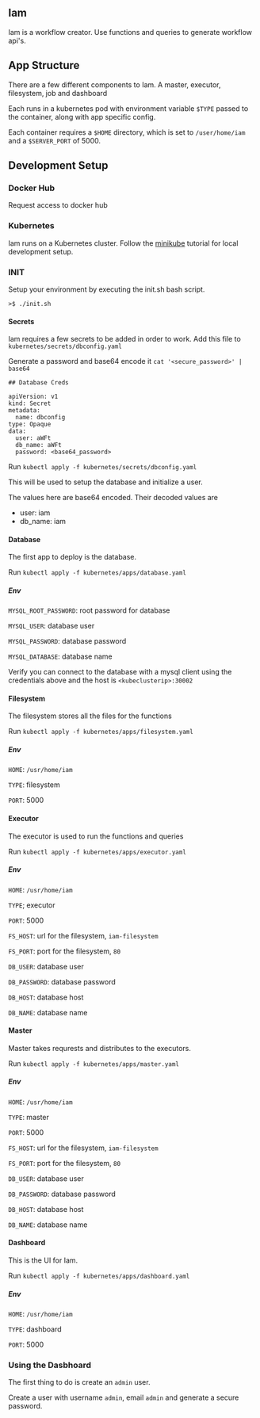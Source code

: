 ## Iam

Iam is a workflow creator. Use functions and queries to generate workflow api's.

## App Structure
There are a few different components to Iam. A master, executor, filesystem, job and dashboard

Each runs in a kubernetes pod with environment variable `$TYPE` passed to the container, along with app specific config.

Each container requires a `$HOME` directory, which is set to `/user/home/iam` and a `$SERVER_PORT` of 5000.


## Development Setup

### Docker Hub
Request access to docker hub

### Kubernetes
Iam runs on a Kubernetes cluster. Follow the [minikube](https://kubernetes.io/docs/tutorials/hello-minikube/) tutorial for local development setup.

### INIT
Setup your environment by executing the init.sh bash script.

`>$ ./init.sh`

#### Secrets
Iam requires a few secrets to be added in order to work. Add this file to `kubernetes/secrets/dbconfig.yaml`

Generate a password and base64 encode it `cat '<secure_password>' | base64`

```
## Database Creds

apiVersion: v1
kind: Secret
metadata:
  name: dbconfig
type: Opaque
data:
  user: aWFt
  db_name: aWFt
  password: <base64_password>
```

Run `kubectl apply -f kubernetes/secrets/dbconfig.yaml`

This will be used to setup the database and initialize a user.

The values here are base64 encoded. Their decoded values are
- user: iam
- db_name: iam

#### Database
The first app to deploy is the database.

Run `kubectl apply -f kubernetes/apps/database.yaml`

##### Env
`MYSQL_ROOT_PASSWORD`: root password for database

`MYSQL_USER`: database user

`MYSQL_PASSWORD`: database password

`MYSQL_DATABASE`: database name

Verify you can connect to the database with a mysql client using the credentials above and the host is `<kubeclusterip>:30002`

#### Filesystem
The filesystem stores all the files for the functions

Run `kubectl apply -f kubernetes/apps/filesystem.yaml`

##### Env
`HOME`: `/usr/home/iam`

`TYPE`: filesystem

`PORT`: 5000

#### Executor
The executor is used to run the functions and queries

Run `kubectl apply -f kubernetes/apps/executor.yaml`

##### Env
`HOME`: `/usr/home/iam`

`TYPE`; executor

`PORT`: 5000

`FS_HOST`: url for the filesystem, `iam-filesystem`

`FS_PORT`: port for the filesystem, `80`

`DB_USER`: database user

`DB_PASSWORD`: database password

`DB_HOST`: database host

`DB_NAME`: database name

#### Master
Master takes requrests and distributes to the executors.

Run `kubectl apply -f kubernetes/apps/master.yaml`

##### Env
`HOME`: `/usr/home/iam`

`TYPE`: master

`PORT`: 5000

`FS_HOST`: url for the filesystem, `iam-filesystem`

`FS_PORT`: port for the filesystem, `80`

`DB_USER`: database user

`DB_PASSWORD`: database password

`DB_HOST`: database host

`DB_NAME`: database name

#### Dashboard
This is the UI for Iam.

Run `kubectl apply -f kubernetes/apps/dashboard.yaml`

##### Env
`HOME`: `/usr/home/iam`

`TYPE`: dashboard

`PORT`: 5000

### Using the Dasbhoard
The first thing to do is create an `admin` user.

Create a user with username `admin`, email `admin` and generate a secure password.

